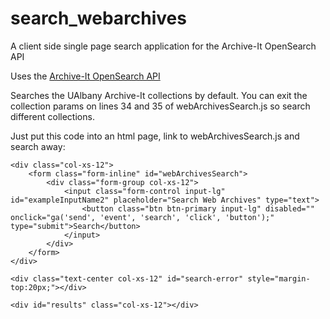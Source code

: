 # search_webarchives
A client side single page search application for the Archive-It OpenSearch API

Uses the [Archive-It OpenSearch API](https://webarchive.jira.com/wiki/display/search/OpenSearch+API "Archive-It OpenSearch API")

Searches the UAlbany Archive-It collections by default. You can exit the collection params on lines 34 and 35 of webArchivesSearch.js so search different collections.

Just put this code into an html page, link to webArchivesSearch.js and search away:
	
	<div class="col-xs-12">
		<form class="form-inline" id="webArchivesSearch">
			<div class="form-group col-xs-12">
				<input class="form-control input-lg" id="exampleInputName2" placeholder="Search Web Archives" type="text">
					<button class="btn btn-primary input-lg" disabled="" onclick="ga('send', 'event', 'search', 'click', 'button');" type="submit">Search</button>
				</input>
			</div>
		</form>
	</div>

	<div class="text-center col-xs-12" id="search-error" style="margin-top:20px;"></div>

	<div id="results" class="col-xs-12"></div>

	